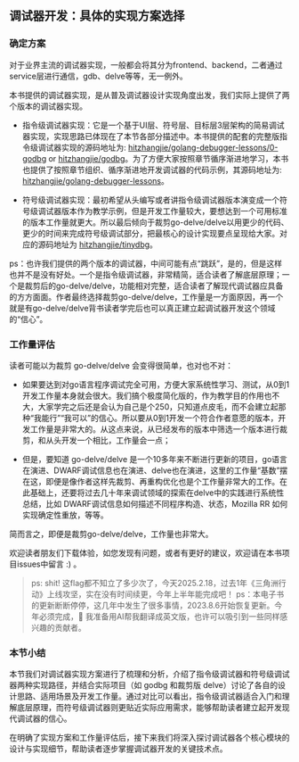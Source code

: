 ## 调试器开发：具体的实现方案选择

### 确定方案

对于业界主流的调试器实现，一般都会将其分为frontend、backend，二者通过service层进行通信，gdb、delve等等，无一例外。

本书提供的调试器实现，是从普及调试器设计实现角度出发，我们实际上提供了两个版本的调试器实现。

- 指令级调试器实现：它是一个基于UI层、符号层、目标层3层架构的简易调试器实现，实现思路已体现在了本节各部分描述中。本书提供的配套的完整版指令级调试器实现的源码地址为: [hitzhangjie/golang-debugger-lessons/0-godbg](https://github.com/hitzhangjie/godbg) or [hitzhangjie/godbg](https://github.com/hitzhangjie/godbg)。为了方便大家按照章节循序渐进地学习，本书也提供了按照章节组织、循序渐进地开发调试器的代码示例，其源码地址为: [hitzhangjie/golang-debugger-lessons](https://github.com/debugger101/golang-debugger-lessons)。

- 符号级调试器实现：最初希望从头编写或者讲指令级调试器版本演变成一个符号级调试器版本作为教学示例，但是开发工作量较大，要想达到一个可用标准的版本工作量就更大。所以最后倾向于裁剪go-delve/delve以用更少的代码、更少的时间来完成符号级调试部分，把最核心的设计实现要点呈现给大家。对应的源码地址为 [hitzhangjie/tinydbg](https://github.com/hitzhangjie/tinydbg)。

ps：也许我们提供的两个版本的调试器，中间可能有点“跳跃”，是的，但是这样也并不是没有好处。一个是指令级调试器，非常精简，适合读者了解底层原理；一个是裁剪后的go-delve/delve，功能相对完整，适合读者了解现代调试器应具备的方方面面。作者最终选择裁剪go-delve/delve，工作量是一方面原因，再一个就是有go-delve/delve背书读者学完后也可以真正建立起调试器开发这个领域的“信心”。

### 工作量评估

读者可能以为裁剪 go-delve/delve 会变得很简单，也对也不对：

- 如果要达到对go语言程序调试完全可用，方便大家系统性学习、测试，从0到1开发工作量本身就会很大。我们搞个极度简化版的，作为教学目的作用也不大，大家学完之后还是会认为自己是个250，只知道点皮毛，而不会建立起那种“我能行”“我可以”的信心。所以要从0到1开发一个符合作者意愿的版本，开发工作量是非常大的。从这点来说，从已经发布的版本中筛选一个版本进行裁剪，和从头开发一个相比，工作量会一点；

- 但是，要知道 go-delve/delve 是一个10多年来不断进行更新的项目，go语言在演进、DWARF调试信息也在演进、delve也在演进，这里的工作量“基数”摆在这，即便是像作者这样先裁剪、再重构优化也是个工作量非常大的工作。在此基础上，还要将过去几十年来调试领域的探索在delve中的实践进行系统性总结，比如 DWARF调试信息如何描述不同程序构造、状态，Mozilla RR 如何实现确定性重放，等等。

简而言之，即便是裁剪go-delve/delve，工作量也非常大。

欢迎读者朋友们下载体验，如您发现有问题，或者有更好的建议，欢迎请在本书项目issues中留言 :) 。

> ps: shit! 这flag都不知立了多少次了，今天2025.2.18，过去1年《三角洲行动》上线攻坚，实在没有时间续更，今年上半年能完成吧！
> ps：本电子书的更新断断停停，这几年中发生了很多事情，2023.8.6开始恢复更新。今年必须完成，:muscle:
>     我准备用AI帮我翻译成英文版，也许可以吸引到一些同样感兴趣的贡献者。

### 本节小结

本节我们对调试器实现方案进行了梳理和分析，介绍了指令级调试器和符号级调试器两种实现路径，并结合实际项目（如 godbg 和裁剪版 delve）讨论了各自的设计思路、适用场景及开发工作量。通过对比可以看出，指令级调试器适合入门和理解底层原理，而符号级调试器则更贴近实际应用需求，能够帮助读者建立起开发现代调试器的信心。

在明确了实现方案和工作量评估后，接下来我们将深入探讨调试器各个核心模块的设计与实现细节，帮助读者逐步掌握调试器开发的关键技术点。
